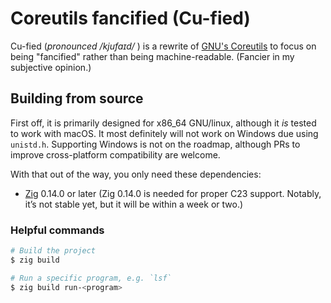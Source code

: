 # **C**ore**u**tils fanci**fied** (Cu-fied)

Cu-fied (_pronounced /kjufaɪd/_ ) is a rewrite of [GNU's Coreutils](https://www.gnu.org/software/coreutils/) to focus on being "fancified" rather than being machine-readable.
(Fancier in my subjective opinion.)

## Building from source

First off, it is primarily designed for x86_64 GNU/linux, although it _is_ tested to work with macOS. It most definitely will not work on Windows due using `unistd.h`. Supporting Windows is not on the roadmap, although PRs to improve cross-platform compatibility are welcome.

With that out of the way, you only need these dependencies:

- [Zig](https://ziglang.org/) 0.14.0 or later (Zig 0.14.0 is needed for proper C23 support. Notably, it’s not stable yet, but it will be within a week or two.)

### Helpful commands

```sh
# Build the project
$ zig build

# Run a specific program, e.g. `lsf`
$ zig build run-<program>
```
